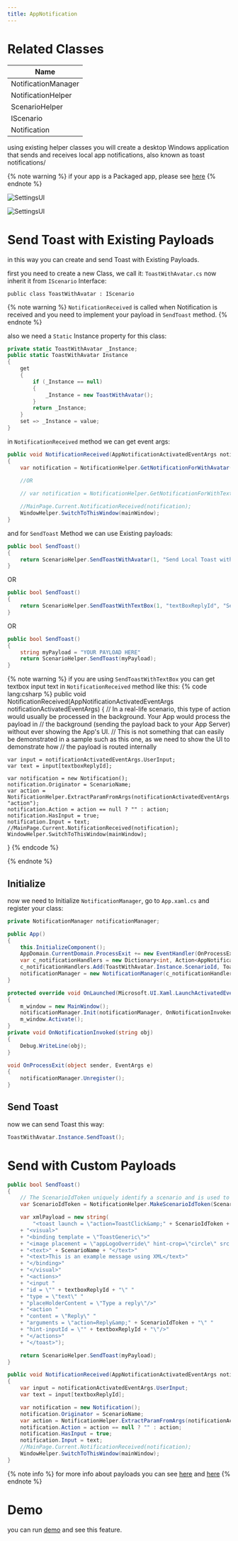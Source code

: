 ```yaml
---
title: AppNotification
---
```


# Related Classes

|Name|
|-|
|NotificationManager|
|NotificationHelper|
|ScenarioHelper|
|IScenario|
|Notification|

using existing helper classes you will create a desktop Windows application that sends and receives local app notifications, also known as toast notifications/

{% note warning %}
if your app is a Packaged app, please see [here](https://docs.microsoft.com/en-us/windows/apps/windows-app-sdk/notifications/app-notifications/app-notifications-quickstart?tabs=cs#step-2-update-your-apps-manifest)
{% endnote %}

![SettingsUI](https://raw.githubusercontent.com/ghost1372/Resources/main/SettingsUI/Samples/AppNotificationAvatar.png)

![SettingsUI](https://raw.githubusercontent.com/ghost1372/Resources/main/SettingsUI/Samples/AppNotificationTextBox.png)

# Send Toast with Existing Payloads
in this way you can create and send Toast with Existing Payloads.

first you need to create a new Class, we call it: `ToastWithAvatar.cs`
now inherit it from `IScenario` Interface:

`public class ToastWithAvatar : IScenario`

{% note warning %}
`NotificationReceived` is called when Notification is received and you need to implement your payload in `SendToast` method.
{% endnote %}

also we need a `Static` Instance property for this class:

```cs
private static ToastWithAvatar _Instance;
public static ToastWithAvatar Instance
{
    get
    {
        if (_Instance == null)
        {
            _Instance = new ToastWithAvatar();
        }
        return _Instance;
    }
    set => _Instance = value;
}
```
in `NotificationReceived` method we can get event args:

```cs
public void NotificationReceived(AppNotificationActivatedEventArgs notificationActivatedEventArgs)
{
    var notification = NotificationHelper.GetNotificationForWithAvatar(ScenarioName, notificationActivatedEventArgs);
    
    //OR

    // var notification = NotificationHelper.GetNotificationForWithTextBox(ScenarioName, textBoxReplyId, notificationActivatedEventArgs);

    //MainPage.Current.NotificationReceived(notification);
    WindowHelper.SwitchToThisWindow(mainWindow);
}
```
and for `SendToast` Method we can use Existing payloads:

```cs
public bool SendToast()
{
    return ScenarioHelper.SendToastWithAvatar(1, "Send Local Toast with Avatar", "Hi, This is a Local Toast", "Open my App", "OpenApp", "Icon.png");
}
```
OR

```cs
public bool SendToast()
{
    return ScenarioHelper.SendToastWithTextBox(1, "textBoxReplyId", "Send Local Toast with TextBox", "Hi, This is a Local Toast", "Reply", "Pleaser Answer Here...", "Reply", "Icon.png");
}
```
OR

```cs
public bool SendToast()
{
    string myPayload = "YOUR PAYLOAD HERE"
    return ScenarioHelper.SendToast(myPayload);
}
```

{% note warning %}
if you are using `SendToastWithTextBox` you can get textbox input text in `NotificationReceived` method like this:
{% code lang:csharp %}
public void NotificationReceived(AppNotificationActivatedEventArgs notificationActivatedEventArgs)
{
    // In a real-life scenario, this type of action would usually be processed in the background. Your App would process the payload in
    // the background (sending the payload back to your App Server) without ever showing the App's UI.
    // This is not something that can easily be demonstrated in a sample such as this one, as we need to show the UI to demonstrate how
    // the payload is routed internally

    var input = notificationActivatedEventArgs.UserInput;
    var text = input[textboxReplyId];

    var notification = new Notification();
    notification.Originator = ScenarioName;
    var action = NotificationHelper.ExtractParamFromArgs(notificationActivatedEventArgs.Argument, "action");
    notification.Action = action == null ? "" : action;
    notification.HasInput = true;
    notification.Input = text;
    //MainPage.Current.NotificationReceived(notification);
    WindowHelper.SwitchToThisWindow(mainWindow);
}
{% endcode %}

{% endnote %}

## Initialize
now we need to Initialize `NotificationManager`, go to `App.xaml.cs` and register your class:

```cs
private NotificationManager notificationManager;

public App()
{
    this.InitializeComponent();
    AppDomain.CurrentDomain.ProcessExit += new EventHandler(OnProcessExit);
    var c_notificationHandlers = new Dictionary<int, Action<AppNotificationActivatedEventArgs>>();
    c_notificationHandlers.Add(ToastWithAvatar.Instance.ScenarioId, ToastWithAvatar.Instance.NotificationReceived);
    notificationManager = new NotificationManager(c_notificationHandlers);
}

protected override void OnLaunched(Microsoft.UI.Xaml.LaunchActivatedEventArgs args)
{
    m_window = new MainWindow();
    notificationManager.Init(notificationManager, OnNotificationInvoked);
    m_window.Activate();
}
private void OnNotificationInvoked(string obj)
{
    Debug.WriteLine(obj);
}

void OnProcessExit(object sender, EventArgs e)
{
    notificationManager.Unregister();
}
```
## Send Toast
now we can send Toast this way:

```cs
ToastWithAvatar.Instance.SendToast();
```

# Send with Custom Payloads

```cs
public bool SendToast()
{
    // The ScenarioIdToken uniquely identify a scenario and is used to route the response received when the user clicks on a toast to the correct scenario.
    var ScenarioIdToken = NotificationHelper.MakeScenarioIdToken(ScenarioId);

    var xmlPayload = new string(
        "<toast launch = \"action=ToastClick&amp;" + ScenarioIdToken + "\">"
    + "<visual>"
    + "<binding template = \"ToastGeneric\">"
    + "<image placement = \"appLogoOverride\" hint-crop=\"circle\" src = \"" + ApplicationHelper.GetFullPathToAsset("Square150x150Logo.png") + "\"/>"
    + "<text>" + ScenarioName + "</text>"
    + "<text>This is an example message using XML</text>"
    + "</binding>"
    + "</visual>"
    + "<actions>"
    + "<input "
    + "id = \"" + textboxReplyId + "\" "
    + "type = \"text\" "
    + "placeHolderContent = \"Type a reply\"/>"
    + "<action "
    + "content = \"Reply\" "
    + "arguments = \"action=Reply&amp;" + ScenarioIdToken + "\" "
    + "hint-inputId = \"" + textboxReplyId + "\"/>"
    + "</actions>"
    + "</toast>");

    return ScenarioHelper.SendToast(myPayload);
}
```

```cs
public void NotificationReceived(AppNotificationActivatedEventArgs notificationActivatedEventArgs)
{
    var input = notificationActivatedEventArgs.UserInput;
    var text = input[textboxReplyId];

    var notification = new Notification();
    notification.Originator = ScenarioName;
    var action = NotificationHelper.ExtractParamFromArgs(notificationActivatedEventArgs.Argument, "action");
    notification.Action = action == null ? "" : action;
    notification.HasInput = true;
    notification.Input = text;
    //MainPage.Current.NotificationReceived(notification);
    WindowHelper.SwitchToThisWindow(mainWindow);
}
```

{% note info %}
for more info about payloads you can see [here](https://docs.microsoft.com/en-us/windows/apps/design/shell/tiles-and-notifications/adaptive-interactive-toasts?tabs=builder-syntax) and [here](https://docs.microsoft.com/en-us/uwp/schemas/tiles/toastschema/schema-root)
{% endnote %}

# Demo
you can run [demo](https://github.com/WinUICommunity/WinUICommunity) and see this feature.
